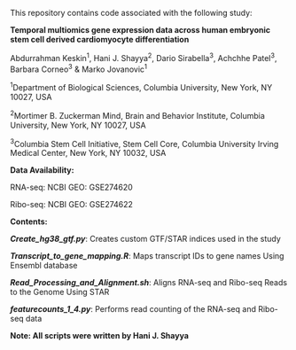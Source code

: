This repository contains code associated with the following study:

**Temporal multiomics gene expression data across human embryonic stem cell derived cardiomyocyte differentiation**

Abdurrahman Keskin<sup>1</sup>, Hani J. Shayya<sup>2</sup>, Dario Sirabella<sup>3</sup>, Achchhe Patel<sup>3</sup>, Barbara Corneo<sup>3</sup> & Marko Jovanovic<sup>1</sup>

<sup>1</sup>Department of Biological Sciences, Columbia University, New York, NY 10027, USA 

<sup>2</sup>Mortimer B. Zuckerman Mind, Brain and Behavior Institute, Columbia University, New York, NY 10027, USA 

<sup>3</sup>Columbia Stem Cell Initiative, Stem Cell Core, Columbia University Irving Medical Center, New York, NY 10032, USA

**Data Availability:**

RNA-seq: NCBI GEO: GSE274620

Ribo-seq: NCBI GEO: GSE274622

**Contents:**

***Create_hg38_gtf.py***: Creates custom GTF/STAR indices used in the study

***Transcript_to_gene_mapping.R***: Maps transcript IDs to gene names Using Ensembl database

***Read_Processing_and_Alignment.sh***: Aligns RNA-seq and Ribo-seq Reads to the Genome Using STAR

***featurecounts_1_4.py***: Performs read counting of the RNA-seq and Ribo-seq data

**Note: All scripts were written by Hani J. Shayya**









